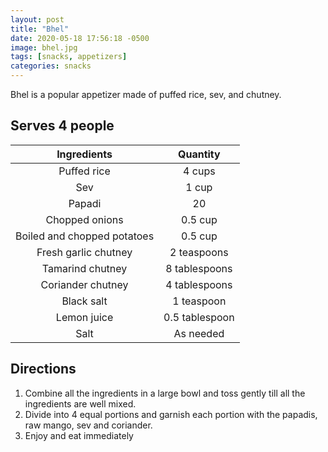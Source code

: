 ```yaml
---
layout: post
title: "Bhel"
date: 2020-05-18 17:56:18 -0500
image: bhel.jpg
tags: [snacks, appetizers]
categories: snacks
---
```


Bhel is a popular appetizer made of puffed rice, sev, and chutney.

## Serves 4 people

|         Ingredients         |    Quantity    |
|:---------------------------:|:--------------:|
|         Puffed rice         |     4 cups     |
|             Sev             |      1 cup     |
|            Papadi           |       20       |
|        Chopped onions       |     0.5 cup    |
| Boiled and chopped potatoes |     0.5 cup    |
|     Fresh garlic chutney    |   2 teaspoons  |
|       Tamarind chutney      |  8 tablespoons |
|      Coriander chutney      |  4 tablespoons |
|          Black salt         |   1 teaspoon   |
|         Lemon juice         | 0.5 tablespoon |
|             Salt            |    As needed   |


## Directions

1. Combine all the ingredients in a large bowl and toss gently till all the ingredients are well mixed.
2. Divide into 4 equal portions and garnish each portion with the papadis, raw mango, sev and coriander.
3. Enjoy and eat immediately
